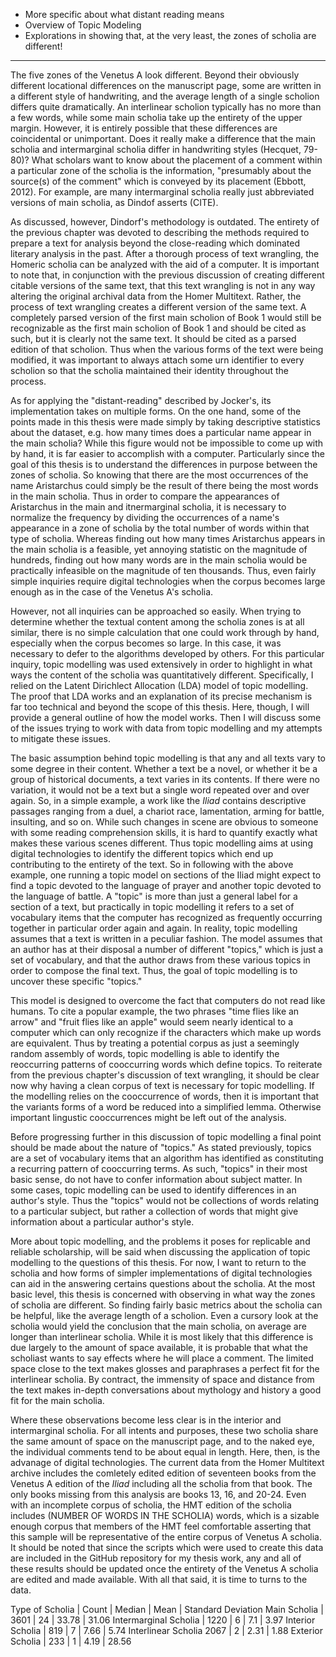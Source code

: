 - More specific about what distant reading means
- Overview of Topic Modeling
- Explorations in showing that, at the very least, the zones of scholia are different!

----

The five zones of the Venetus A look different. Beyond their obviously different locational differences on the manuscript page, some are written in a different style of handwriting, and the average length of a single scholion differs quite dramatically. An interlinear scholion typically has no more than a few words, while some main scholia take up the entirety of the upper margin. However, it is entirely possible that these differences are coincidental or unimportant. Does it really make a difference that the main scholia and intermarginal scholia differ in handwriting styles (Hecquet, 79-80)? What scholars want to know about the placement of a comment within a particular zone of the scholia is the information, "presumably about the source(s) of the comment" which is conveyed by its placement (Ebbott, 2012). For example, are many intermarginal scholia really just abbreviated versions of main scholia, as Dindof asserts (CITE).

As discussed, however, Dindorf's methodology is outdated. The entirety of the previous chapter was devoted to describing the methods required to prepare a text for analysis beyond the close-reading which dominated literary analysis in the past. After a thorough process of text wrangling, the Homeric scholia can be analyzed with the aid of a computer. It is important to note that, in conjunction with the previous discussion of creating different citable versions of the same text, that this text wrangling is not in any way altering the original archival data from the Homer Multitext. Rather, the process of text wrangling creates a different version of the same text. A completely parsed version of the first main scholion of Book 1 would still be recognizable as the first main scholion of Book 1 and should be cited as such, but it is clearly not the same text. It should be cited as a parsed edition of that scholion. Thus when the various forms of the text were being modified, it was important to always attach some urn identifier to every scholion so that the scholia maintained their identity throughout the process.

As for applying the "distant-reading" described by Jocker's, its implementation takes on multiple forms. On the one hand, some of the points made in this thesis were made simply by taking descriptive statistics about the dataset, e.g. how many times does a particular name appear in the main scholia? While this figure would not be impossible to come up with by hand, it is far easier to accomplish with a computer. Particularly since the goal of this thesis is to understand the differences in purpose between the zones of scholia. So knowing that there are the most occurrences of the name Aristarchus could simply be the result of there being the most words in the main scholia. Thus in order to compare the appearances of Aristarchus in the main and itnermarginal scholia, it is necessary to normalize the frequency by dividing the occurrences of a name's appearance in a zone of scholia by the total number of words within that type of scholia. Whereas finding out how many times Aristarchus appears in the main scholia is a feasible, yet annoying statistic on the magnitude of hundreds, finding out how many words are in the main scholia would be practically infeasible on the magnitude of ten thousands. Thus, even fairly simple inquiries require digital technologies when the corpus becomes large enough as in the case of the Venetus A's scholia.

However, not all inquiries can be approached so easily. When trying to determine whether the textual content among the scholia zones is at all similar, there is no simple calculation that one could work through by hand, especially when the corpus becomes so large. In this case, it was necessary to defer to the algorithms developed by others. For this particular inquiry, topic modelling was used extensively in order to highlight in what ways the content of the scholia was quantitatively different. Specifically, I relied on the Latent Dirichlect Allocation (LDA) model of topic modelling. The proof that LDA works and an explanation of its precise mechanism is far too technical and beyond the scope of this thesis. Here, though, I will provide a general outline of how the model works. Then I will discuss some of the issues trying to work with data from topic modelling and my attempts to mitigate these issues.

The basic assumption behind topic modelling is that any and all texts vary to some degree in their content. Whether a text be a novel, or whether it be a group of historical documents, a text varies in its contents. If there were no variation, it would not be a text but a single word repeated over and over again. So, in a simple example, a work like the *Iliad* contains descriptive passages ranging from a duel, a chariot race, lamentation, arming for battle, insulting, and so on. While such changes in scene are obvious to someone with some reading comprehension skills, it is hard to quantify exactly what makes these various scenes different. Thus topic modelling aims at using digital technologies to identify the different topics which end up contributing to the entirety of the text. So in following with the above example, one running a topic model on sections of the Iliad might expect to find a topic devoted to the language of prayer and another topic devoted to the language of battle. A "topic" is more than just a general label for a section of a text, but practically in topic modelling it refers to a set of vocabulary items that the computer has recognized as frequently occurring together in particular order again and again. In reality, topic modelling assumes that a text is written in a peculiar fashion. The model assumes that an author has at their disposal a number of different "topics," which is just a set of vocabulary, and that the author draws from these various topics in order to compose the final text. Thus, the goal of topic modelling is to uncover these specific "topics." 

This model is designed to overcome the fact that computers do not read like humans. To cite a popular example, the two phrases "time flies like an arrow" and "fruit flies like an apple" would seem nearly identical to a computer which can only recognize if the characters which make up words are equivalent. Thus by treating a potential corpus as just a seemingly random assembly of words, topic modelling is able to identify the reoccurring patterns of cooccurring words which define topics. To reiterate from the previous chapter's discussion of text wrangling, it should be clear now why having a clean corpus of text is necessary for topic modelling. If the modelling relies on the cooccurrence of words, then it is important that the variants forms of a word be reduced into a simplified lemma. Otherwise important lingustic cooccurrences might be left out of the analysis.

Before progressing further in this discussion of topic modelling a final point should be made about the nature of "topics." As stated previously, topics are a set of vocabulary items that an algorithm has identified as constituting a recurring pattern of cooccurring terms. As such, "topics" in their most basic sense, do not have to confer information about subject matter. In some cases, topic modelling can be used to identify differences in an author's style. Thus the "topics" would not be collections of words relating to a particular subject, but rather a collection of words that might give information about a particular author's style.

More about topic modelling, and the problems it poses for replicable and reliable scholarship, will be said when discussing the application of topic modelling to the questions of this thesis. For now, I want to return to the scholia and how forms of simpler implementations of digital technologies can aid in the answering certains questions about the scholia. At the most basic level, this thesis is concerned with observing in what way the zones of scholia are different. So finding fairly basic metrics about the scholia can be helpful, like the average length of a scholion. Even a cursory look at the scholia would yield the conclusion that the main scholia, on average are longer than interlinear scholia. While it is most likely that this difference is due largely to the amount of space available, it is probable that what the scholiast wants to say effects where he will place a comment. The limited space close to the text makes glosses and paraphrases a perfect fit for the interlinear scholia. By contract, the immensity of space and distance from the text makes in-depth conversations about mythology and history a good fit for the main scholia.

Where these observations become less clear is in the interior and intermarginal scholia. For all intents and purposes, these two scholia share the same amount of space on the manuscript page, and to the naked eye, the individual comments tend to be about equal in length. Here, then, is the advanage of digital technologies. The current data from the Homer Multitext archive includes the comletely edited edition of seventeen books from the Venetus A edition of the *Iliad* including all the scholia from that book. The only books missing from this analysis are books 13, 16, and 20-24. Even with an incomplete corpus of scholia, the HMT edition of the scholia includes (NUMBER OF WORDS IN THE SCHOLIA) words, which is a sizable enough corpus that members of the HMT feel comfortable asserting that this sample will be representative of the entire corpus of Venetus A scholia. It should be noted that since the scripts which were used to create this data are included in the GitHub repository for my thesis work, any and all of these results should be updated once the entirety of the Venetus A scholia are edited and made available. With all that said, it is time to turns to the data.

Type of Scholia | Count | Median | Mean | Standard Deviation
Main Scholia | 3601 | 24 | 33.78 | 31.06
Intermarginal Scholia | 1220 | 6 | 7.1 | 3.97
Interior Scholia | 819 | 7 | 7.66 | 5.74
Interlinear Scholia	2067 | 2 | 2.31 | 1.88
Exterior Scholia | 233 | 1 | 4.19 | 28.56
